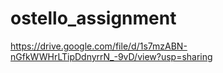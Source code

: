 # ostello_assignment


https://drive.google.com/file/d/1s7mzABN-nGfkWWHrLTipDdnyrrN_-9vD/view?usp=sharing
